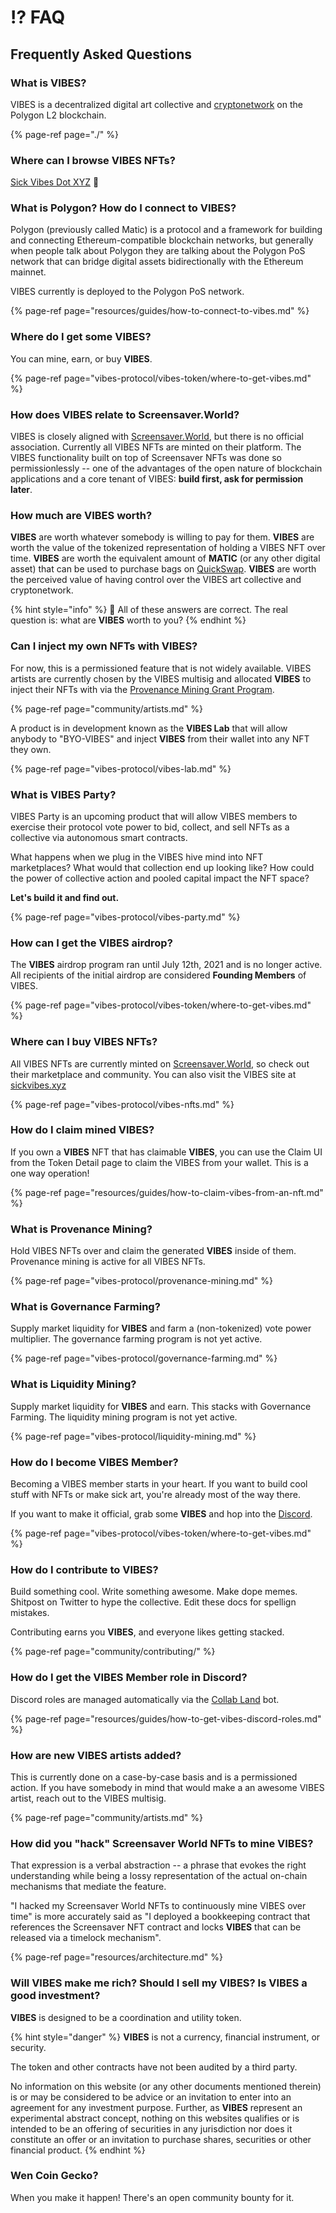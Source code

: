 # ⁉️ FAQ

## Frequently Asked Questions

### What is VIBES?

VIBES is a decentralized digital art collective and [cryptonetwork](vibes-protocol/vibes-token/) on the Polygon L2 blockchain. 

{% page-ref page="./" %}

### Where can I browse VIBES NFTs?

[Sick Vibes Dot XYZ](https://sickvibes.xyz) 🤙

### What is Polygon? How do I connect to VIBES?

Polygon \(previously called Matic\) is a protocol and a framework for building and connecting Ethereum-compatible blockchain networks, but generally when people talk about Polygon they are talking about the Polygon PoS network that can bridge digital assets bidirectionally with the Ethereum mainnet.

VIBES currently is deployed to the Polygon PoS network.

{% page-ref page="resources/guides/how-to-connect-to-vibes.md" %}

### Where do I get some VIBES?

You can mine, earn, or buy **VIBES**.

{% page-ref page="vibes-protocol/vibes-token/where-to-get-vibes.md" %}

### How does VIBES relate to Screensaver.World?

VIBES is closely aligned with [Screensaver.World](https://screensaver.world), but there is no official association. Currently all VIBES NFTs are minted on their platform. The VIBES functionality built on top of Screensaver NFTs was done so permissionlessly -- one of the advantages of the open nature of blockchain applications and a core tenant of VIBES: **build first, ask for permission later**.

### How much are VIBES worth?

**VIBES** are worth whatever somebody is willing to pay for them. **VIBES** are worth the value of the tokenized representation of holding a VIBES NFT over time. **VIBES** are worth the equivalent amount of **MATIC** \(or any other digital asset\) that can be used to purchase bags on [QuickSwap](https://quickswap.exchange/#/swap?inputCurrency=ETH&outputCurrency=0xd269af9008c674b3814b4830771453d6a30616eb). **VIBES** are worth the perceived value of having control over the VIBES art collective and cryptonetwork.

{% hint style="info" %}
🤔 All of these answers are correct. The real question is: what are **VIBES** worth to you?
{% endhint %}

### Can I inject my own NFTs with VIBES?

For now, this is a permissioned feature that is not widely available. VIBES artists are currently chosen by the VIBES multisig and allocated **VIBES** to inject their NFTs with via the [Provenance Mining Grant Program](vibes-protocol/vibes-token/#provenance-mining-grant-program).

{% page-ref page="community/artists.md" %}

A product is in development known as the **VIBES Lab** that will allow anybody to "BYO-VIBES" and inject **VIBES** from their wallet into any NFT they own.

{% page-ref page="vibes-protocol/vibes-lab.md" %}

### What is VIBES Party?

VIBES Party is an upcoming product that will allow VIBES members to exercise their protocol vote power to bid, collect, and sell NFTs as a collective via autonomous smart contracts.

What happens when we plug in the VIBES hive mind into NFT marketplaces? What would that collection end up looking like? How could the power of collective action and pooled capital impact the NFT space?

**Let's build it and find out.**

{% page-ref page="vibes-protocol/vibes-party.md" %}

### How can I get the VIBES airdrop?

The **VIBES** airdrop program ran until July 12th, 2021 and is no longer active. All recipients of the initial airdrop are considered **Founding Members** of VIBES.

{% page-ref page="vibes-protocol/vibes-token/where-to-get-vibes.md" %}

### Where can I buy VIBES NFTs?

All VIBES NFTs are currently minted on [Screensaver.World](https://screensaver.world), so check out their marketplace and community. You can also visit the VIBES site at [sickvibes.xyz](https://sickvibes.xyz)

{% page-ref page="vibes-protocol/vibes-nfts.md" %}

### How do I claim mined VIBES?

If you own a **VIBES** NFT that has claimable **VIBES**, you can use the Claim UI from the Token Detail page to claim the VIBES from your wallet. This is a one way operation!

{% page-ref page="resources/guides/how-to-claim-vibes-from-an-nft.md" %}

### What is Provenance Mining?

Hold VIBES NFTs over and claim the generated **VIBES** inside of them. Provenance mining is active for all VIBES NFTs.

{% page-ref page="vibes-protocol/provenance-mining.md" %}

### What is Governance Farming?

Supply market liquidity for **VIBES** and farm a \(non-tokenized\) vote power multiplier. The governance farming program is not yet active.

{% page-ref page="vibes-protocol/governance-farming.md" %}

### What is Liquidity Mining?

Supply market liquidity for **VIBES** and earn. This stacks with Governance Farming. The liquidity mining program is not yet active.

{% page-ref page="vibes-protocol/liquidity-mining.md" %}

### How do I become VIBES Member?

Becoming a VIBES member starts in your heart. If you want to build cool stuff with NFTs or make sick art, you're already most of the way there.

If you want to make it official, grab some **VIBES** and hop into the [Discord](https://discord.gg/qDrsjcGR2F).

{% page-ref page="vibes-protocol/vibes-token/where-to-get-vibes.md" %}

### How do I contribute to VIBES?

Build something cool. Write something awesome. Make dope memes. Shitpost on Twitter to hype the collective. Edit these docs for spellign mistakes. 

Contributing earns you **VIBES**, and everyone likes getting stacked.

{% page-ref page="community/contributing/" %}

### How do I get the VIBES Member role in Discord?

Discord roles are managed automatically via the [Collab Land](https://collab.land) bot.

{% page-ref page="resources/guides/how-to-get-vibes-discord-roles.md" %}

### How are new VIBES artists added?

This is currently done on a case-by-case basis and is a permissioned action. If you have somebody in mind that would make a an awesome VIBES artist, reach out to the VIBES multisig.

{% page-ref page="community/artists.md" %}

### How did you "hack" Screensaver World NFTs to mine VIBES?

That expression is a verbal abstraction -- a phrase that evokes the right understanding while being a lossy representation of the actual on-chain mechanisms that mediate the feature.

"I hacked my Screensaver World NFTs to continuously mine VIBES over time" is more accurately said as "I deployed a bookkeeping contract that references the Screensaver NFT contract and locks **VIBES** that can be released via a timelock mechanism".

{% page-ref page="resources/architecture.md" %}

### Will VIBES make me rich? Should I sell my VIBES? Is VIBES a good investment?

**VIBES** is designed to be a coordination and utility token.

{% hint style="danger" %}
**VIBES** is not a currency, financial instrument, or security. 

The token and other contracts have not been audited by a third party.

No information on this website \(or any other documents mentioned therein\) is or may be considered to be advice or an invitation to enter into an agreement for any investment purpose. Further, as **VIBES** represent an experimental abstract concept, nothing on this websites qualifies or is intended to be an offering of securities in any jurisdiction nor does it constitute an offer or an invitation to purchase shares, securities or other financial product.
{% endhint %}

### Wen Coin Gecko?

When you make it happen! There's an open community bounty for it.

